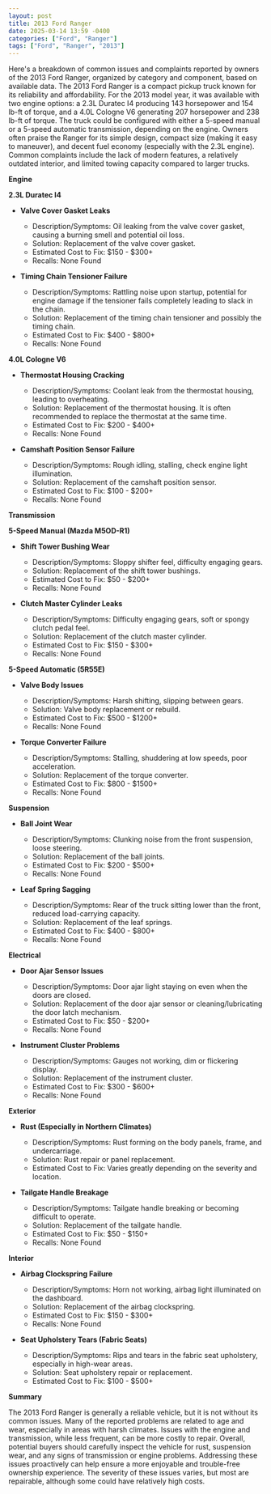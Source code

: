 ```yaml
---
layout: post
title: 2013 Ford Ranger
date: 2025-03-14 13:59 -0400
categories: ["Ford", "Ranger"]
tags: ["Ford", "Ranger", "2013"]
---
```

Here's a breakdown of common issues and complaints reported by owners of the 2013 Ford Ranger, organized by category and component, based on available data. The 2013 Ford Ranger is a compact pickup truck known for its reliability and affordability. For the 2013 model year, it was available with two engine options: a 2.3L Duratec I4 producing 143 horsepower and 154 lb-ft of torque, and a 4.0L Cologne V6 generating 207 horsepower and 238 lb-ft of torque. The truck could be configured with either a 5-speed manual or a 5-speed automatic transmission, depending on the engine. Owners often praise the Ranger for its simple design, compact size (making it easy to maneuver), and decent fuel economy (especially with the 2.3L engine). Common complaints include the lack of modern features, a relatively outdated interior, and limited towing capacity compared to larger trucks.

**Engine**

**2.3L Duratec I4**

*   **Valve Cover Gasket Leaks**
    *   Description/Symptoms: Oil leaking from the valve cover gasket, causing a burning smell and potential oil loss.
    *   Solution: Replacement of the valve cover gasket.
    *   Estimated Cost to Fix: $150 - $300+
    *   Recalls: None Found

*   **Timing Chain Tensioner Failure**
    *   Description/Symptoms: Rattling noise upon startup, potential for engine damage if the tensioner fails completely leading to slack in the chain.
    *   Solution: Replacement of the timing chain tensioner and possibly the timing chain.
    *   Estimated Cost to Fix: $400 - $800+
    *   Recalls: None Found

**4.0L Cologne V6**

*   **Thermostat Housing Cracking**
    *   Description/Symptoms: Coolant leak from the thermostat housing, leading to overheating.
    *   Solution: Replacement of the thermostat housing. It is often recommended to replace the thermostat at the same time.
    *   Estimated Cost to Fix: $200 - $400+
    *   Recalls: None Found

*   **Camshaft Position Sensor Failure**
    *   Description/Symptoms: Rough idling, stalling, check engine light illumination.
    *   Solution: Replacement of the camshaft position sensor.
    *   Estimated Cost to Fix: $100 - $200+
    *   Recalls: None Found

**Transmission**

**5-Speed Manual (Mazda M5OD-R1)**

*   **Shift Tower Bushing Wear**
    *   Description/Symptoms: Sloppy shifter feel, difficulty engaging gears.
    *   Solution: Replacement of the shift tower bushings.
    *   Estimated Cost to Fix: $50 - $200+
    *   Recalls: None Found

*   **Clutch Master Cylinder Leaks**
    *   Description/Symptoms: Difficulty engaging gears, soft or spongy clutch pedal feel.
    *   Solution: Replacement of the clutch master cylinder.
    *   Estimated Cost to Fix: $150 - $300+
    *   Recalls: None Found

**5-Speed Automatic (5R55E)**

*   **Valve Body Issues**
    *   Description/Symptoms: Harsh shifting, slipping between gears.
    *   Solution: Valve body replacement or rebuild.
    *   Estimated Cost to Fix: $500 - $1200+
    *   Recalls: None Found

*   **Torque Converter Failure**
    *   Description/Symptoms: Stalling, shuddering at low speeds, poor acceleration.
    *   Solution: Replacement of the torque converter.
    *   Estimated Cost to Fix: $800 - $1500+
    *   Recalls: None Found

**Suspension**

*   **Ball Joint Wear**
    *   Description/Symptoms: Clunking noise from the front suspension, loose steering.
    *   Solution: Replacement of the ball joints.
    *   Estimated Cost to Fix: $200 - $500+
    *   Recalls: None Found

*   **Leaf Spring Sagging**
    *   Description/Symptoms: Rear of the truck sitting lower than the front, reduced load-carrying capacity.
    *   Solution: Replacement of the leaf springs.
    *   Estimated Cost to Fix: $400 - $800+
    *   Recalls: None Found

**Electrical**

*   **Door Ajar Sensor Issues**
    *   Description/Symptoms: Door ajar light staying on even when the doors are closed.
    *   Solution: Replacement of the door ajar sensor or cleaning/lubricating the door latch mechanism.
    *   Estimated Cost to Fix: $50 - $200+
    *   Recalls: None Found

*   **Instrument Cluster Problems**
    *   Description/Symptoms: Gauges not working, dim or flickering display.
    *   Solution: Replacement of the instrument cluster.
    *   Estimated Cost to Fix: $300 - $600+
    *   Recalls: None Found

**Exterior**

*   **Rust (Especially in Northern Climates)**
    *   Description/Symptoms: Rust forming on the body panels, frame, and undercarriage.
    *   Solution: Rust repair or panel replacement.
    *   Estimated Cost to Fix: Varies greatly depending on the severity and location.

*   **Tailgate Handle Breakage**
    *   Description/Symptoms: Tailgate handle breaking or becoming difficult to operate.
    *   Solution: Replacement of the tailgate handle.
    *   Estimated Cost to Fix: $50 - $150+
    *   Recalls: None Found

**Interior**

*   **Airbag Clockspring Failure**
    *   Description/Symptoms: Horn not working, airbag light illuminated on the dashboard.
    *   Solution: Replacement of the airbag clockspring.
    *   Estimated Cost to Fix: $150 - $300+
    *   Recalls: None Found

*   **Seat Upholstery Tears (Fabric Seats)**
    *   Description/Symptoms: Rips and tears in the fabric seat upholstery, especially in high-wear areas.
    *   Solution: Seat upholstery repair or replacement.
    *   Estimated Cost to Fix: $100 - $500+

**Summary**

The 2013 Ford Ranger is generally a reliable vehicle, but it is not without its common issues. Many of the reported problems are related to age and wear, especially in areas with harsh climates. Issues with the engine and transmission, while less frequent, can be more costly to repair. Overall, potential buyers should carefully inspect the vehicle for rust, suspension wear, and any signs of transmission or engine problems. Addressing these issues proactively can help ensure a more enjoyable and trouble-free ownership experience. The severity of these issues varies, but most are repairable, although some could have relatively high costs.


